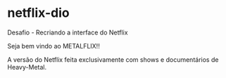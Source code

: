 # netflix-dio
Desafio - Recriando a interface do Netflix 

Seja bem vindo ao METALFLIX!!

A versão do Netflix feita exclusivamente com shows e documentários de Heavy-Metal.
